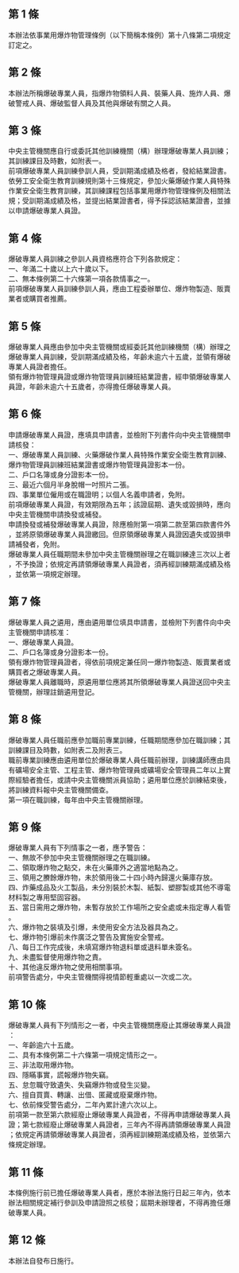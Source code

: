 第 1 條
-------
本辦法依事業用爆炸物管理條例（以下簡稱本條例）第十八條第二項規定  
訂定之。

第 2 條
-------
本辦法所稱爆破專業人員，指爆炸物領料人員、裝藥人員、施炸人員、爆  
破警戒人員、爆破監督人員及其他與爆破有關之人員。

第 3 條
-------
中央主管機關應自行或委託其他訓練機關（構）辦理爆破專業人員訓練；  
其訓練課目及時數，如附表一。  
前項爆破專業人員訓練參訓人員，受訓期滿成績及格者，發給結業證書。  
依勞工安全衛生教育訓練規則第十三條規定，參加火藥爆破作業人員特殊  
作業安全衛生教育訓練，其訓練課程包括事業用爆炸物管理條例及相關法  
規；受訓期滿成績及格，並提出結業證書者，得予採認該結業證書，並據  
以申請爆破專業人員證。

第 4 條
-------
爆破專業人員訓練之參訓人員資格應符合下列各款規定：  
一、年滿二十歲以上六十歲以下。  
二、無本條例第二十六條第一項各款情事之一。  
前項爆破專業人員訓練參訓人員，應由工程委辦單位、爆炸物製造、販賣  
業者或購買者推薦。

第 5 條
-------
爆破專業人員應由參加中央主管機關或經委託其他訓練機關（構）辦理之  
爆破專業人員訓練，受訓期滿成績及格，年齡未逾六十五歲，並領有爆破  
專業人員證者擔任。  
領有爆炸物管理員證或爆炸物管理員訓練班結業證書，經申領爆破專業人  
員證，年齡未逾六十五歲者，亦得擔任爆破專業人員。

第 6 條
-------
申請爆破專業人員證，應填具申請書，並檢附下列書件向中央主管機關申  
請核發：  
一、爆破專業人員訓練、火藥爆破作業人員特殊作業安全衛生教育訓練、  
    爆炸物管理員訓練班結業證書或爆炸物管理員證影本一份。  
二、戶口名簿或身分證影本一份。  
三、最近六個月半身脫帽一吋照片二張。  
四、事業單位僱用或在職證明；以個人名義申請者，免附。  
前項爆破專業人員證，有效期限為五年；該證屆期、遺失或毀損時，應向  
中央主管機關申請換發或補發。  
申請換發或補發爆破專業人員證，除應檢附第一項第二款至第四款書件外  
，並將原領爆破專業人員證繳回。但原領爆破專業人員證因遺失或毀損申  
請補發者，免附。  
爆破專業人員任職期間未參加中央主管機關辦理之在職訓練達三次以上者  
，不予換證；依規定再請領爆破專業人員證者，須再經訓練期滿成績及格  
，並依第一項規定辦理。

第 7 條
-------
爆破專業人員之遴用，應由遴用單位填具申請書，並檢附下列書件向中央  
主管機關申請核准：  
一、爆破專業人員證。  
二、戶口名簿或身分證影本一份。  
領有爆炸物管理員證者，得依前項規定兼任同一爆炸物製造、販賣業者或  
購買者之爆破專業人員。  
爆破專業人員離職時，原遴用單位應將其所領爆破專業人員證送回中央主  
管機關，辦理註銷遴用登記。

第 8 條
-------
爆破專業人員任職前應參加職前專業訓練，任職期間應參加在職訓練；其  
訓練課目及時數，如附表二及附表三。  
職前專業訓練應由遴用單位於爆破專業人員任職前辦理，訓練講師應由具  
有礦場安全主管、工程主管、爆炸物管理員或礦場安全管理員二年以上實  
際經驗者擔任，或請中央主管機關派員協助；遴用單位應於訓練結束後，  
將訓練資料報中央主管機關備查。  
第一項在職訓練，每年由中央主管機關辦理。

第 9 條
-------
爆破專業人員有下列情事之一者，應予警告：  
一、無故不參加中央主管機關辦理之在職訓練。  
二、領取爆炸物之點交，未在火藥庫外之適當地點為之。  
三、領用之賸餘爆炸物，未於領用後二十四小時內歸還火藥庫存放。  
四、炸藥成品及火工製品，未分別裝於木製、紙製、塑膠製或其他不導電  
    材料製之專用堅固容器。  
五、當日需用之爆炸物，未暫存放於工作場所之安全處或未指定專人看管  
    。  
六、爆炸物之裝填及引爆，未使用安全方法及器具為之。  
七、爆炸物引爆前未作廣泛之警告及實施安全警戒。  
八、每日工作完成後，未填寫爆炸物退料單或退料單未簽名。  
九、未盡監督使用爆炸物之責。  
十、其他違反爆炸物之使用相關事項。  
前項警告處分，中央主管機關得視情節輕重處以一次或二次。

第 10 條
--------
爆破專業人員有下列情形之一者，中央主管機關應廢止其爆破專業人員證  
：  
一、年齡逾六十五歲。  
二、具有本條例第二十六條第一項規定情形之一。  
三、非法取用爆炸物。  
四、隱瞞事實，謊報爆炸物失竊。  
五、怠忽職守致遺失、失竊爆炸物或發生災變。  
六、擅自買賣、轉讓、出借、匿藏或廢棄爆炸物。  
七、依前條受警告處分，二年內累計達六次以上。  
前項第一款至第六款經廢止爆破專業人員證者，不得再申請爆破專業人員  
證；第七款經廢止爆破專業人員證者，三年內不得再請領爆破專業人員證  
；依規定再請領爆破專業人員證者，須再經訓練期滿成績及格，並依第六  
條規定辦理。

第 11 條
--------
本條例施行前已擔任爆破專業人員者，應於本辦法施行日起三年內，依本  
辦法相關規定補行參訓及申請證照之核發；屆期未辦理者，不得再擔任爆  
破專業人員。

第 12 條
--------
本辦法自發布日施行。

